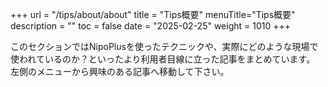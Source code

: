 +++
url = "/tips/about/about"
title = "Tips概要"
menuTitle="Tips概要"
description = ""
toc = false
date = "2025-02-25"
weight = 1010
+++

このセクションではNipoPlusを使ったテクニックや、実際にどのような現場で使われているのか？といったより利用者目線に立った記事をまとめています。  
左側のメニューから興味のある記事へ移動して下さい。

